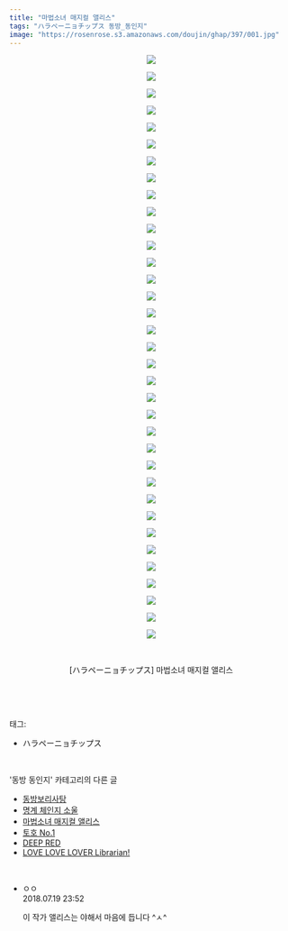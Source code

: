 ```yaml
---
title: "마법소녀 매지컬 앨리스"
tags: "ハラペーニョチップス 동방_동인지"
image: "https://rosenrose.s3.amazonaws.com/doujin/ghap/397/001.jpg"
---
```

<div class="article">
<p style="text-align: center; clear: none; float: none;"><img src="{{ site.imgserver1 }}/ghap/397/001.jpg"/></p>
<p style="text-align: center; clear: none; float: none;"><img src="{{ site.imgserver1 }}/ghap/397/002.jpg"/></p>
<p style="text-align: center; clear: none; float: none;"><img src="{{ site.imgserver1 }}/ghap/397/003.jpg"/></p>
<p style="text-align: center; clear: none; float: none;"><img src="{{ site.imgserver1 }}/ghap/397/004.jpg"/></p>
<p style="text-align: center; clear: none; float: none;"><img src="{{ site.imgserver1 }}/ghap/397/005.jpg"/></p>
<p style="text-align: center; clear: none; float: none;"><img src="{{ site.imgserver1 }}/ghap/397/006.jpg"/></p>
<p style="text-align: center; clear: none; float: none;"><img src="{{ site.imgserver1 }}/ghap/397/007.jpg"/></p>
<p style="text-align: center; clear: none; float: none;"><img src="{{ site.imgserver1 }}/ghap/397/008.jpg"/></p>
<p style="text-align: center; clear: none; float: none;"><img src="{{ site.imgserver1 }}/ghap/397/009.jpg"/></p>
<p style="text-align: center; clear: none; float: none;"><img src="{{ site.imgserver1 }}/ghap/397/010.jpg"/></p>
<p style="text-align: center; clear: none; float: none;"><img src="{{ site.imgserver1 }}/ghap/397/011.jpg"/></p>
<p style="text-align: center; clear: none; float: none;"><img src="{{ site.imgserver1 }}/ghap/397/012.jpg"/></p>
<p style="text-align: center; clear: none; float: none;"><img src="{{ site.imgserver1 }}/ghap/397/013.jpg"/></p>
<p style="text-align: center; clear: none; float: none;"><img src="{{ site.imgserver1 }}/ghap/397/014.jpg"/></p>
<p style="text-align: center; clear: none; float: none;"><img src="{{ site.imgserver1 }}/ghap/397/015.jpg"/></p>
<p style="text-align: center; clear: none; float: none;"><img src="{{ site.imgserver1 }}/ghap/397/016.jpg"/></p>
<p style="text-align: center; clear: none; float: none;"><img src="{{ site.imgserver1 }}/ghap/397/017.jpg"/></p>
<p style="text-align: center; clear: none; float: none;"><img src="{{ site.imgserver1 }}/ghap/397/018.jpg"/></p>
<p style="text-align: center; clear: none; float: none;"><img src="{{ site.imgserver1 }}/ghap/397/019.jpg"/></p>
<p style="text-align: center; clear: none; float: none;"><img src="{{ site.imgserver1 }}/ghap/397/020.jpg"/></p>
<p style="text-align: center; clear: none; float: none;"><img src="{{ site.imgserver1 }}/ghap/397/021.jpg"/></p>
<p style="text-align: center; clear: none; float: none;"><img src="{{ site.imgserver1 }}/ghap/397/022.jpg"/></p>
<p style="text-align: center; clear: none; float: none;"><img src="{{ site.imgserver1 }}/ghap/397/023.jpg"/></p>
<p style="text-align: center; clear: none; float: none;"><img src="{{ site.imgserver1 }}/ghap/397/024.jpg"/></p>
<p style="text-align: center; clear: none; float: none;"><img src="{{ site.imgserver1 }}/ghap/397/025.jpg"/></p>
<p style="text-align: center; clear: none; float: none;"><img src="{{ site.imgserver1 }}/ghap/397/026.jpg"/></p>
<p style="text-align: center; clear: none; float: none;"><img src="{{ site.imgserver1 }}/ghap/397/027.jpg"/></p>
<p style="text-align: center; clear: none; float: none;"><img src="{{ site.imgserver1 }}/ghap/397/028.jpg"/></p>
<p style="text-align: center; clear: none; float: none;"><img src="{{ site.imgserver1 }}/ghap/397/029.jpg"/></p>
<p style="text-align: center; clear: none; float: none;"><img src="{{ site.imgserver1 }}/ghap/397/030.jpg"/></p>
<p style="text-align: center; clear: none; float: none;"><img src="{{ site.imgserver1 }}/ghap/397/031.jpg"/></p>
<p style="text-align: center; clear: none; float: none;"><img src="{{ site.imgserver1 }}/ghap/397/032.jpg"/></p>
<p style="text-align: center; clear: none; float: none;"><img src="{{ site.imgserver1 }}/ghap/397/033.jpg"/></p>
<p style="text-align: center; clear: none; float: none;"><img src="{{ site.imgserver1 }}/ghap/397/034.jpg"/></p>
<p style="text-align: center; clear: none; float: none;"><img src="{{ site.imgserver1 }}/ghap/397/035.jpg"/></p>
<p style="text-align: center; clear: none; float: none;"><br/></p>
<p style="text-align: center; clear: none; float: none;">[ハラペーニョチップス] 마법소녀 매지컬 앨리스</p>
<p><br/></p>
</div><br/>
<div class="tagTrail">
<p>태그: </p>
<ul>
<li>ハラペーニョチップス</li>
</ul>
</div><br/>
<div class="another">
<p>'동방 동인지' 카테고리의 다른 글</p>
<ul>
<li><a href="/ghap_401">동방보리사탕</a></li>
<li><a href="/ghap_399">명계 체인지 소울</a></li>
<li><a href="/ghap_397">마법소녀 매지컬 앨리스</a></li>
<li><a href="/ghap_396">토호 No.1</a></li>
<li><a href="/ghap_395">DEEP RED</a></li>
<li><a href="/ghap_394">LOVE LOVE LOVER Librarian!</a></li>
</ul>
</div><br/>
<div class="cb_module cb_fluid">
<div class="cb_wrt cb_profile">
<div class="comment">
<ul>
<li class="cb_thumb_off" id="comment15290267">
<div class="cb_comment_area">
<div class="cb_info_area">
<div class="cb_section">
<span class="cb_nick_name">ㅇㅇ</span>
</div>
<div class="cb_section">
<span class="cb_date">2018.07.19 23:52 </span>
</div>
</div>
<div class="cb_dsc_comment">
<p class="cb_dsc">
											이 작가 앨리스는 야해서 마음에 듭니다 ^ㅅ^
										</p>
</div>
</div></li>
</ul>
</div>
</div><!-- commentList close -->
</div><br/>
